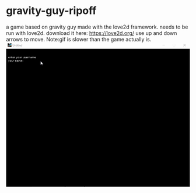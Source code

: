 # gravity-guy-ripoff
a game based on gravity guy made with the love2d framework.
needs to be run with love2d. download it here: https://love2d.org/
use up and down arrows to move.
Note:gif is slower than the game actually is.
![](recording/gravity_guy_r.gif)
